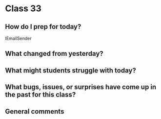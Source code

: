 # Class 33

## How do I prep for today?
IEmailSender

## What changed from yesterday? 

## What might students struggle with today?  

## What bugs, issues, or surprises have come up in the past for this class?

## General comments